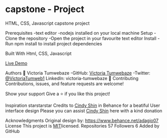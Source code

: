# capstone - Project
HTML, CSS, Javascript capstone project

Prerequisites
-text editor -nodejs installed on your local machine
Setup
-Clone the repository -Open the project in your favourite text editor
Install
-Run npm install to install project dependencies

Built With
Html,
CSS,
Javascript

[Live Demo](https://Victoria129.github.io/about-page)

Authors
👤 Victoria Tumwebaze
-GitHub: [Victoria Tumwebaze](https://github.com/Victoria129)
-Twitter: [@VictoriaTumweb1](https://twitter.com/VictoriaTumweb1)
LinkedIn: victoria-tumwebaze
🤝 Contributing
Contributions, issues, and feature requests are welcome!

Show your support
Give a ⭐️ if you like this project!

Inspiration starstarstar
Credits to [Cindy Shin](https://www.behance.net/adagio07) in Behance for a beatiful User interface design
Please you can assist [Cindy Shin](https://creativecommons.org/licenses/by-nc/4.0/) here with a kind donation

Acknowledgments
Original design by: https://www.behance.net/adagio07
License
This project is [MIT](https://github.com/Daniel-Kigozi/Mobile-First/blob/my-html/LICENSE.md)licensed.
Repositories
57
Followers
6
Added by GitHub
